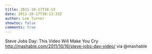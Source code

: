 ```yaml
---
title: 2011-10-17T10-13
date: 2011-10-17T10:13:33Z
author: Lee Turner
showtoc: false
comments: true
---
```


Steve Jobs Day: This Video Will Make You Cry http://mashable.com/2011/10/16/steve-jobs-day-video/ via @mashable

